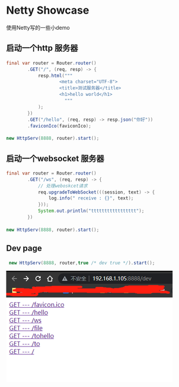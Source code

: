 # Netty Showcase

使用Netty写的一些小demo

## 启动一个http 服务器

```java
final var router = Router.router()
        .GET("/", (req, resp) -> {
            resp.html("""
                    <meta charset="UTF-8">
                    <title>测试服务器</title> 
                    <h1>hello world</h1>
                      """
            );
        })
        .GET("/hello", (req, resp) -> resp.json("你好"))
        .faviconIco(faviconIco);

new HttpServ(8888, router).start();
```

## 启动一个websocket 服务器
```java
final var router = Router.router()
        .GET("/ws", (req, resp) -> {
            // 处理weboskcet请求
            req.upgradeToWebSocket(((session, text) -> {
                log.info(" receive : {}", text);
            }));
            System.out.println("ttttttttttttttttt");
        })

new HttpServ(8888, router).start();
```

## Dev page
```java
 new HttpServ(8888, router,true /* dev true */).start();
```
![img.png](assert/img.png)
